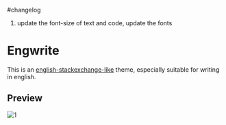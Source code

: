 #changelog
1. update the font-size of text and code, update the fonts

# Engwrite

This is an [english-stackexchange-like](http://english.stackexchange.com/) theme, especially suitable for writing in english.

## Preview

![1](https://i.imgur.com/eRSZ5LZ.png)

